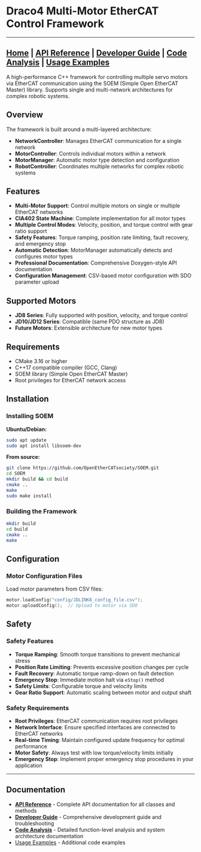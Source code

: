 # Draco4 Multi-Motor EtherCAT Control Framework

---
[Home](index.md) | [API Reference](api-reference.md) | [Developer Guide](developer-guide.md) | [Code Analysis](code-analysis.md) | [Usage Examples](usage-examples.md)
---

A high-performance C++ framework for controlling multiple servo motors via EtherCAT communication using the SOEM (Simple Open EtherCAT Master) library. Supports single and multi-network architectures for complex robotic systems.

## Overview

The framework is built around a multi-layered architecture:

- **NetworkController**: Manages EtherCAT communication for a single network
- **MotorController**: Controls individual motors within a network  
- **MotorManager**: Automatic motor type detection and configuration
- **RobotController**: Coordinates multiple networks for complex robotic systems

## Features

- **Multi-Motor Support**: Control multiple motors on single or multiple EtherCAT networks
- **CIA402 State Machine**: Complete implementation for all motor types
- **Multiple Control Modes**: Velocity, position, and torque control with gear ratio support
- **Safety Features**: Torque ramping, position rate limiting, fault recovery, and emergency stop
- **Automatic Detection**: MotorManager automatically detects and configures motor types
- **Professional Documentation**: Comprehensive Doxygen-style API documentation
- **Configuration Management**: CSV-based motor configuration with SDO parameter upload

## Supported Motors

- **JD8 Series**: Fully supported with position, velocity, and torque control
- **JD10/JD12 Series**: Compatible (same PDO structure as JD8)
- **Future Motors**: Extensible architecture for new motor types

## Requirements

- CMake 3.16 or higher
- C++17 compatible compiler (GCC, Clang)
- SOEM library (Simple Open EtherCAT Master)
- Root privileges for EtherCAT network access

## Installation

### Installing SOEM

**Ubuntu/Debian:**
```bash
sudo apt update
sudo apt install libsoem-dev
```

**From source:**
```bash
git clone https://github.com/OpenEtherCATsociety/SOEM.git
cd SOEM
mkdir build && cd build
cmake ..
make
sudo make install
```

### Building the Framework

```bash
mkdir build
cd build
cmake ..
make
```


## Configuration

### Motor Configuration Files

Load motor parameters from CSV files:

```cpp
motor.loadConfig("config/JDLINK8_config_file.csv");
motor.uploadConfig();  // Upload to motor via SDO
```


## Safety

### Safety Features

- **Torque Ramping**: Smooth torque transitions to prevent mechanical stress
- **Position Rate Limiting**: Prevents excessive position changes per cycle
- **Fault Recovery**: Automatic torque ramp-down on fault detection
- **Emergency Stop**: Immediate motion halt via `eStop()` method
- **Safety Limits**: Configurable torque and velocity limits
- **Gear Ratio Support**: Automatic scaling between motor and output shaft

### Safety Requirements

- **Root Privileges**: EtherCAT communication requires root privileges
- **Network Interface**: Ensure specified interfaces are connected to EtherCAT networks
- **Real-time Timing**: Maintain configured update frequency for optimal performance
- **Motor Safety**: Always test with low torque/velocity limits initially
- **Emergency Stop**: Implement proper emergency stop procedures in your application

---

## Documentation

- **[API Reference](api-reference.md)** - Complete API documentation for all classes and methods
- **[Developer Guide](developer-guide.md)** - Comprehensive development guide and troubleshooting
- **[Code Analysis](code-analysis.md)** - Detailed function-level analysis and system architecture documentation
- [Usage Examples](usage-examples.md) - Additional code examples